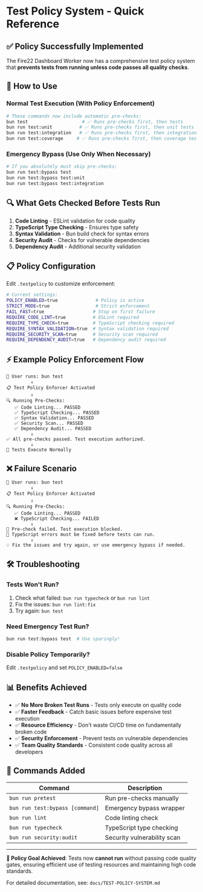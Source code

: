 # Test Policy System - Quick Reference

## ✅ Policy Successfully Implemented

The Fire22 Dashboard Worker now has a comprehensive test policy system that **prevents tests from running unless code passes all quality checks**.

## 🚀 How to Use

### Normal Test Execution (With Policy Enforcement)
```bash
# These commands now include automatic pre-checks:
bun test                    # ✅ Runs pre-checks first, then tests
bun run test:unit          # ✅ Runs pre-checks first, then unit tests  
bun run test:integration   # ✅ Runs pre-checks first, then integration tests
bun run test:coverage     # ✅ Runs pre-checks first, then coverage tests
```

### Emergency Bypass (Use Only When Necessary)
```bash
# If you absolutely must skip pre-checks:
bun run test:bypass test
bun run test:bypass test:unit
bun run test:bypass test:integration
```

## 🔍 What Gets Checked Before Tests Run

1. **Code Linting** - ESLint validation for code quality
2. **TypeScript Type Checking** - Ensures type safety
3. **Syntax Validation** - Bun build check for syntax errors
4. **Security Audit** - Checks for vulnerable dependencies
5. **Dependency Audit** - Additional security validation

## 📋 Policy Configuration

Edit `.testpolicy` to customize enforcement:

```bash
# Current settings:
POLICY_ENABLED=true              # Policy is active
STRICT_MODE=true                 # Strict enforcement
FAIL_FAST=true                  # Stop on first failure
REQUIRE_CODE_LINT=true          # ESLint required
REQUIRE_TYPE_CHECK=true         # TypeScript checking required
REQUIRE_SYNTAX_VALIDATION=true  # Syntax validation required
REQUIRE_SECURITY_SCAN=true      # Security scan required
REQUIRE_DEPENDENCY_AUDIT=true   # Dependency audit required
```

## ⚡ Example Policy Enforcement Flow

```
🚀 User runs: bun test
         ↓
📋 Test Policy Enforcer Activated
         ↓
🔍 Running Pre-Checks:
   ✅ Code Linting... PASSED
   ✅ TypeScript Checking... PASSED  
   ✅ Syntax Validation... PASSED
   ✅ Security Scan... PASSED
   ✅ Dependency Audit... PASSED
         ↓
✅ All pre-checks passed. Test execution authorized.
         ↓
🧪 Tests Execute Normally
```

## ❌ Failure Scenario

```
🚀 User runs: bun test
         ↓
📋 Test Policy Enforcer Activated
         ↓
🔍 Running Pre-Checks:
   ✅ Code Linting... PASSED
   ❌ TypeScript Checking... FAILED
         ↓
🛑 Pre-check failed. Test execution blocked.
🚨 TypeScript errors must be fixed before tests can run.
         ↓
💡 Fix the issues and try again, or use emergency bypass if needed.
```

## 🛠️ Troubleshooting

### Tests Won't Run?
1. Check what failed: `bun run typecheck` or `bun run lint`
2. Fix the issues: `bun run lint:fix` 
3. Try again: `bun test`

### Need Emergency Test Run?
```bash
bun run test:bypass test  # Use sparingly!
```

### Disable Policy Temporarily?
Edit `.testpolicy` and set `POLICY_ENABLED=false`

## 📊 Benefits Achieved

- ✅ **No More Broken Test Runs** - Tests only execute on quality code
- ✅ **Faster Feedback** - Catch basic issues before expensive test execution  
- ✅ **Resource Efficiency** - Don't waste CI/CD time on fundamentally broken code
- ✅ **Security Enforcement** - Prevent tests on vulnerable dependencies
- ✅ **Team Quality Standards** - Consistent code quality across all developers

## 📝 Commands Added

| Command | Description |
|---------|-------------|
| `bun run pretest` | Run pre-checks manually |
| `bun run test:bypass [command]` | Emergency bypass wrapper |
| `bun run lint` | Code linting check |
| `bun run typecheck` | TypeScript type checking |
| `bun run security:audit` | Security vulnerability scan |

---

**🎯 Policy Goal Achieved**: Tests now **cannot run** without passing code quality gates, ensuring efficient use of testing resources and maintaining high code standards.

For detailed documentation, see: `docs/TEST-POLICY-SYSTEM.md`